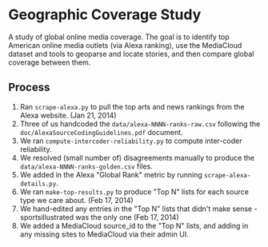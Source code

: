 Geographic Coverage Study
=========================

A study of global online media coverage.  The goal is to identify top American online media outlets 
(via Alexa ranking), use the MediaCloud dataset and tools to geoparse and locate stories, and then compare
global coverage between them.

Process
-------

1. Ran `scrape-alexa.py` to pull the top arts and news rankings from the Alexa website. (Jan 21, 2014)
2. Three of us handcoded the `data/alexa-NNNN-ranks-raw.csv` following the `doc/AlexaSourceCodingGuidelines.pdf` document.
3. We ran `compute-intercoder-reliability.py` to compute inter-coder reliability.
4. We resolved (small number of) disagreements manually to produce the `data/alexa-NNNN-ranks-golden.csv` files.
5. We added in the Alexa "Global Rank" metric by running `scrape-alexa-details.py`.
6. We ran `make-top-results.py` to produce "Top N" lists for each source type we care about. (Feb 17, 2014)
7. We hand-edited any entries in the "Top N" lists that didn't make sense - sportsillustrated was the only one (Feb 17, 2014)
8. We added a MediaCloud source_id to the "Top N" lists, and adding in any missing sites to MediaCloud via their admin UI.

